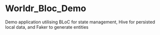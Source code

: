 # Worldr_Bloc_Demo
Demo application utilising BLoC for state management, Hive for persisted local data, and Faker to generate entities
